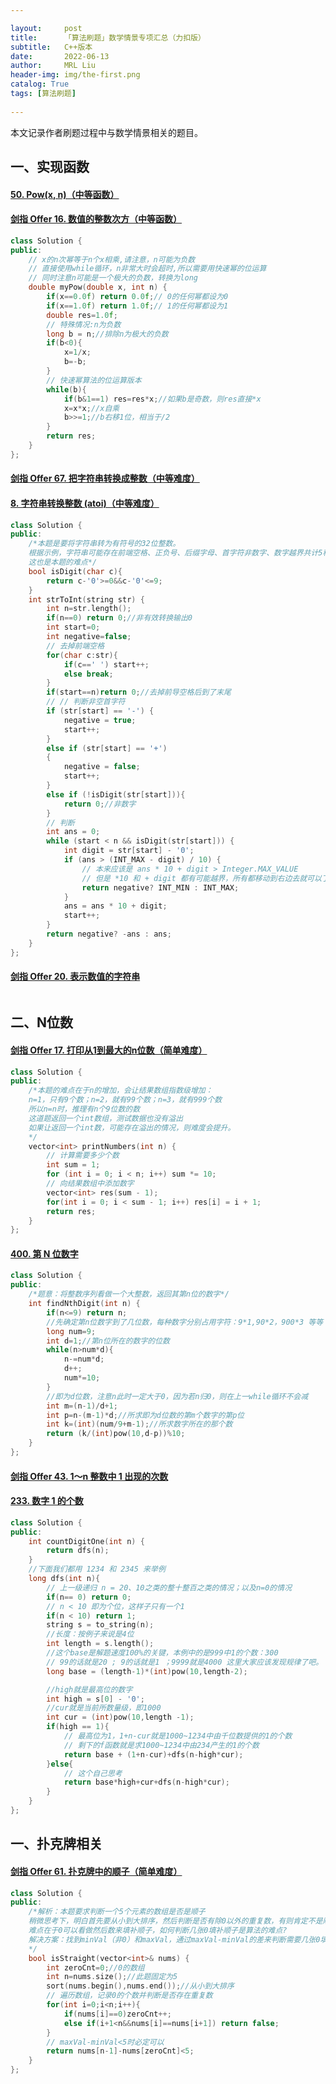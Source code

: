 ```yaml
---

layout:     post
title:      「算法刷题」数学情景专项汇总（力扣版）
subtitle:   C++版本
date:       2022-06-13
author:     MRL Liu
header-img: img/the-first.png
catalog: True
tags: [算法刷题]
   
---
```




本文记录作者刷题过程中与数学情景相关的题目。

##  一、实现函数

#### [50. Pow(x, n)（中等函数）](https://leetcode-cn.com/problems/powx-n/)

#### [剑指 Offer 16. 数值的整数次方（中等函数）](https://leetcode-cn.com/problems/shu-zhi-de-zheng-shu-ci-fang-lcof/)

```c++
class Solution {
public:
    // x的n次幂等于n个x相乘,请注意，n可能为负数
    // 直接使用while循环，n非常大时会超时,所以需要用快速幂的位运算
    // 同时注意n可能是一个极大的负数，转换为long
    double myPow(double x, int n) {
        if(x==0.0f) return 0.0f;// 0的任何幂都设为0
        if(x==1.0f) return 1.0f;// 1的任何幂都设为1
        double res=1.0f;
        // 特殊情况:n为负数
        long b = n;//排除n为极大的负数
        if(b<0){
            x=1/x;
            b=-b;
        }
        // 快速幂算法的位运算版本
        while(b){
            if(b&1==1) res=res*x;//如果b是奇数，则res直接*x
            x=x*x;//x自乘
            b>>=1;//b右移1位，相当于/2
        }
        return res;
    }
};
```

#### [剑指 Offer 67. 把字符串转换成整数（中等难度）](https://leetcode-cn.com/problems/ba-zi-fu-chuan-zhuan-huan-cheng-zheng-shu-lcof/)

#### [8. 字符串转换整数 (atoi)（中等难度）](https://leetcode-cn.com/problems/string-to-integer-atoi/)

```C++
class Solution {
public:
    /*本题是要将字符串转为有符号的32位整数。
    根据示例，字符串可能存在前端空格、正负号、后缀字母、首字符非数字、数字越界共计5种情况，
    这也是本题的难点*/
    bool isDigit(char c){
        return c-'0'>=0&&c-'0'<=9;
    }
    int strToInt(string str) {
        int n=str.length();
        if(n==0) return 0;//非有效转换输出0
        int start=0;
        int negative=false;
        // 去掉前端空格
        for(char c:str){
            if(c==' ') start++;
            else break;
        }
        if(start==n)return 0;//去掉前导空格后到了末尾
        // // 判断非空首字符
        if (str[start] == '-') {
            negative = true;
            start++;
        }
        else if (str[start] == '+') 
        {
            negative = false;
            start++;
        }
        else if (!isDigit(str[start])){
            return 0;//非数字
        } 
        // 判断
        int ans = 0;
        while (start < n && isDigit(str[start])) {
            int digit = str[start] - '0';
            if (ans > (INT_MAX - digit) / 10) {
                // 本来应该是 ans * 10 + digit > Integer.MAX_VALUE
                // 但是 *10 和 + digit 都有可能越界，所有都移动到右边去就可以了。
                return negative? INT_MIN : INT_MAX;
            }
            ans = ans * 10 + digit;
            start++;
        }
        return negative? -ans : ans;
    }
};
```

#### [剑指 Offer 20. 表示数值的字符串](https://leetcode.cn/problems/biao-shi-shu-zhi-de-zi-fu-chuan-lcof/)

```C++

```

## 二、N位数

#### [剑指 Offer 17. 打印从1到最大的n位数（简单难度）](https://leetcode-cn.com/problems/da-yin-cong-1dao-zui-da-de-nwei-shu-lcof/)

```c++
class Solution {
public:
    /*本题的难点在于n的增加，会让结果数组指数级增加：
    n=1，只有9个数；n=2，就有99个数；n=3，就有999个数
    所以n=n时，推理有n个9位数的数
    这道题返回一个int数组，测试数据也没有溢出
    如果让返回一个int数，可能存在溢出的情况，则难度会提升。
    */
    vector<int> printNumbers(int n) {
        // 计算需要多少个数
        int sum = 1;
        for (int i = 0; i < n; i++) sum *= 10;
        // 向结果数组中添加数字
        vector<int> res(sum - 1);
        for(int i = 0; i < sum - 1; i++) res[i] = i + 1;
        return res;
    }
};
```

#### [400. 第 N 位数字](https://leetcode.cn/problems/nth-digit/)

```C++
class Solution {
public:
    /*题意：将整数序列看做一个大整数，返回其第n位的数字*/
    int findNthDigit(int n) {
        if(n<=9) return n;
        //先确定第n位数字到了几位数，每种数字分别占用字符：9*1,90*2，900*3 等等
        long num=9;
        int d=1;//第n位所在的数字的位数
        while(n>num*d){
            n-=num*d;
            d++;
            num*=10;
        }
        //即为d位数，注意n此时一定大于0，因为若n归0，则在上一while循环不会减
        int m=(n-1)/d+1;
        int p=n-(m-1)*d;//所求即为d位数的第m个数字的第p位
        int k=(int)(num/9+m-1);//所求数字所在的那个数
        return (k/(int)pow(10,d-p))%10;
    }
};
```

#### [剑指 Offer 43. 1～n 整数中 1 出现的次数](https://leetcode.cn/problems/1nzheng-shu-zhong-1chu-xian-de-ci-shu-lcof/)

#### [233. 数字 1 的个数](https://leetcode.cn/problems/number-of-digit-one/)

```C++
class Solution {
public:
    int countDigitOne(int n) {
        return dfs(n);
    }
    //下面我们都用 1234 和 2345 来举例
    long dfs(int n){
        // 上一级递归 n = 20、10之类的整十整百之类的情况；以及n=0的情况
        if(n== 0) return 0;
        // n < 10 即为个位，这样子只有一个1
        if(n < 10) return 1;
        string s = to_string(n);
        //长度：按例子来说是4位
        int length = s.length();
        //这个base是解题速度100%的关键，本例中的是999中1的个数：300
        // 99的话就是20 ; 9的话就是1 ；9999就是4000 这里大家应该发现规律了吧。
        long base = (length-1)*(int)pow(10,length-2);

        //high就是最高位的数字
        int high = s[0] - '0';
        //cur就是当前所数量级，即1000
        int cur = (int)pow(10,length -1);
        if(high == 1){
            // 最高位为1，1+n-cur就是1000~1234中由千位数提供的1的个数
            // 剩下的f函数就是求1000~1234中由234产生的1的个数
            return base + (1+n-cur)+dfs(n-high*cur); 
        }else{
            // 这个自己思考
            return base*high+cur+dfs(n-high*cur);
        }
    }
};
```



## 一、扑克牌相关

#### [剑指 Offer 61. 扑克牌中的顺子（简单难度）](https://leetcode-cn.com/problems/bu-ke-pai-zhong-de-shun-zi-lcof/)

```c++
class Solution {
public:
    /*解析：本题要求判断一个5个元素的数组是否是顺子
    稍微思考下，明白首先要从小到大排序，然后判断是否有除0以外的重复数，有则肯定不是顺子
    难点在于0可以看做然后数来填补顺子，如何判断几张0填补顺子是算法的难点?
    解决方案：找到minVal（非0）和maxVal，通过maxVal-minVal的差来判断需要几张0填补
    */
    bool isStraight(vector<int>& nums) {
        int zeroCnt=0;//0的数组
        int n=nums.size();//此题固定为5
        sort(nums.begin(),nums.end());//从小到大排序
        // 遍历数组，记录0的个数并判断是否存在重复数
        for(int i=0;i<n;i++){
            if(nums[i]==0)zeroCnt++;
            else if(i+1<n&&nums[i]==nums[i+1]) return false;
        }
        // maxVal-minVal<5时必定可以
        return nums[n-1]-nums[zeroCnt]<5;
    }
};
```

